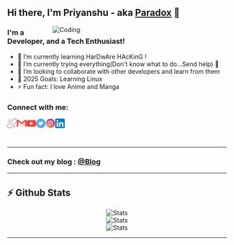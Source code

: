## Hi there, I'm Priyanshu - aka [Paradox][website] 👋

<img align="right" alt="Coding" width="400" src="https://i.pinimg.com/originals/e4/26/70/e426702edf874b181aced1e2fa5c6cde.gif">

### I'm a Developer, and a Tech Enthusiast!

- 🔭 I’m currently learning HarDwAre HAcKinG !
- 🌱 I’m currently trying everything(Don't know what to do...Send help) 🙂
- 👯 I’m looking to collaborate with other developers and learn from them
- 🥅 2025 Goals: Learning Linux
- ⚡ Fun fact: I love Anime and Manga

### Connect with me:

[<img align="left" alt="Paradox | website" width="22px" src="https://raw.githubusercontent.com/ParadoxPD/ParadoxPD/master/assets/link.svg" />][website]
[<img align="left" alt="Contact me" width="22px" src="https://raw.githubusercontent.com/ParadoxPD/ParadoxPD/master/assets/gmail.svg" />][gmail]
[<img align="left" alt="paradox | YouTube" width="22px" src="https://raw.githubusercontent.com/ParadoxPD/ParadoxPD/master/assets/youtube.svg" />][youtube]
[<img align="left" alt="paradox | Twitter" width="22px" src="https://raw.githubusercontent.com/ParadoxPD/ParadoxPD/master/assets/twitter.svg" />][twitter]
[<img align="left" alt="paradox | Instagram" width="22px" src="https://raw.githubusercontent.com/ParadoxPD/ParadoxPD/master/assets/instagram.svg" />][instagram]
[<img align="left" alt="paradox | LinkedIn" width="22px" src="https://raw.githubusercontent.com/ParadoxPD/ParadoxPD/master/assets/linkedin.svg" />][linkedin]

<br />
<br />
<br />

---
### Check out my blog : [@**Blog**][blog]

---

## :zap: Github Stats


<div align="center">
  <img alt="Stats" width="50%" src="https://github-readme-stats.vercel.app/api?username=ParadoxPD&theme=tokyonight&show_icons=true&hide_border=false&count_private=true"/>
  <br/>
  <img alt="Stats" width="50%" src="https://github-readme-streak-stats-psi-gules.vercel.app/?user=ParadoxPD&theme=tokyonight&hide_border=false"/>
  <br/>
  <img alt="Stats" width="50%" src="https://github-readme-stats.vercel.app/api/top-langs/?username=ParadoxPD&theme=tokyonight&show_icons=true&hide_border=false&layout=compact"/>
</div>

---



[website]: https://github.com/ParadoxPD
[blog]:  https://dev.to/paradoxpd
[gmail]: mailto:ask.priyanshu@gmail.com
[twitter]: https://twitter.com/Priyanshudas007
[instagram]: https://www.instagram.com/paradox.pd.tech?igsh=NG9xOGthZ2VocjVo
[youtube]: https://youtube.com/@paradoxpdtech?si=xKjQS06ypa0mVyH3
[linkedin]: https://www.linkedin.com/in/priyanshu-das-8b7282214/
